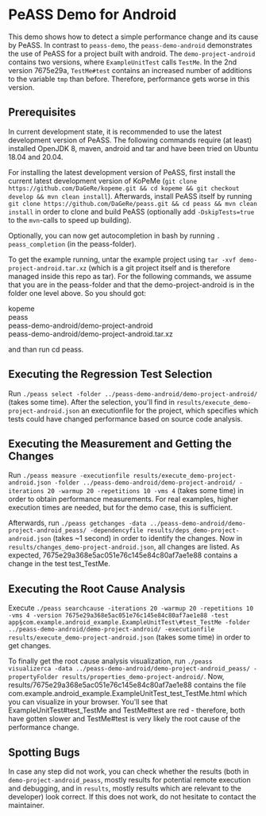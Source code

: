 # PeASS Demo for Android

This demo shows how to detect a simple performance change and its cause by PeASS. In contrast to `peass-demo`, the `peass-demo-android` demonstrates the use of PeASS for a project built with android. The `demo-project-android` contains two versions, where `ExampleUnitTest` calls `TestMe`. In the 2nd version 7675e29a, `TestMe#test` contains an increased number of additions to the variable `tmp` than before. Therefore, performance gets worse in this version.

## Prerequisites

In current development state, it is recommended to use the latest development version of PeASS. The following commands require (at least) installed OpenJDK 8, maven, android and tar and have been tried on Ubuntu 18.04 and 20.04.

For installing the latest development version of PeASS, first install the current latest development version of KoPeMe (`git clone https://github.com/DaGeRe/kopeme.git && cd kopeme && git checkout develop && mvn clean install`). Afterwards, install PeASS itself by running `git clone https://github.com/DaGeRe/peass.git && cd peass && mvn clean install` in order to clone and build PeASS (optionally add `-DskipTests=true` to the `mvn`-calls to speed up building).

Optionally, you can now get autocompletion in bash by running `. peass_completion` (in the peass-folder).

To get the example running, untar the example project using `tar -xvf demo-project-android.tar.xz` (which is a git project itself and is therefore managed inside this repo as tar). For the following commands, we assume that you are in the peass-folder and that the demo-project-android is in the folder one level above. So you should got:

kopeme  
peass  
peass-demo-android/demo-project-android  
peass-demo-android/demo-project-android.tar.xz

and than run cd peass.

## Executing the Regression Test Selection

Run `./peass select -folder ../peass-demo-android/demo-project-android/` (takes some time). After the selection, you'll find in `results/execute_demo-project-android.json` an executionfile for the project, which specifies which tests could have changed performance based on source code analysis.

## Executing the Measurement and Getting the Changes

Run `./peass measure -executionfile results/execute_demo-project-android.json -folder ../peass-demo-android/demo-project-android/ -iterations 20 -warmup 20 -repetitions 10 -vms 4` (takes some time) in order to obtain performance measurements. For real examples, higher execution times are needed, but for the demo case, this is sufficient.

Afterwards, run `./peass getchanges -data ../peass-demo-android/demo-project-android_peass/ -dependencyfile results/deps_demo-project-android.json` (takes ~1 second) in order to identify the changes. Now in `results/changes_demo-project-android.json`, all changes are listed. As expected, 7675e29a368e5ac051e76c145e84c80af7ae1e88 contains a change in the test test_TestMe. 

## Executing the Root Cause Analysis

Execute `./peass searchcause -iterations 20 -warmup 20 -repetitions 10 -vms 4 -version 7675e29a368e5ac051e76c145e84c80af7ae1e88 -test app§com.example.android_example.ExampleUnitTest\#test_TestMe -folder ../peass-demo-android/demo-project-android/ -executionfile results/execute_demo-project-android.json` (takes some time) in order to get changes.

To finally get the root cause analysis visualization, run `./peass visualizerca -data ../peass-demo-android/demo-project-android_peass/ -propertyFolder results/properties_demo-project-android/`. Now, results/7675e29a368e5ac051e76c145e84c80af7ae1e88 contains the file com.example.android_example.ExampleUnitTest_test_TestMe.html which you can visualize in your browser. You'll see that ExampleUnitTest#test_TestMe and TestMe#test are red - therefore, both have gotten slower and TestMe#test is very likely the root cause of the performance change.

## Spotting Bugs

In case any step did not work, you can check whether the results (both in `demo-project-android_peass`, mostly results for potential remote execution and debugging, and in `results`, mostly results which are relevant to the developer) look correct. If this does not work, do not hesitate to contact the maintainer. 
